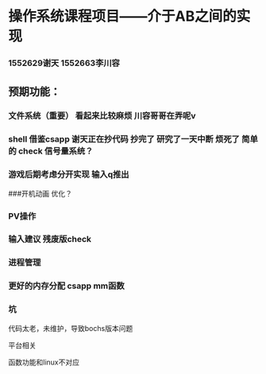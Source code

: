 # 操作系统课程项目——介于AB之间的实现

### 1552629谢天 1552663李川容



## 预期功能：

### 文件系统（重要） 看起来比较麻烦 川容哥哥在弄呢v

### shell 借鉴csapp 谢天正在抄代码 抄完了 研究了一天中断 烦死了 简单的 check 信号量系统？


### 游戏后期考虑分开实现 输入q推出 
###开机动画 优化？ 

### PV操作

### 输入建议 残废版check
### 进程管理
### 更好的内存分配 csapp mm函数






### 坑

代码太老，未维护，导致bochs版本问题

平台相关

函数功能和linux不对应








